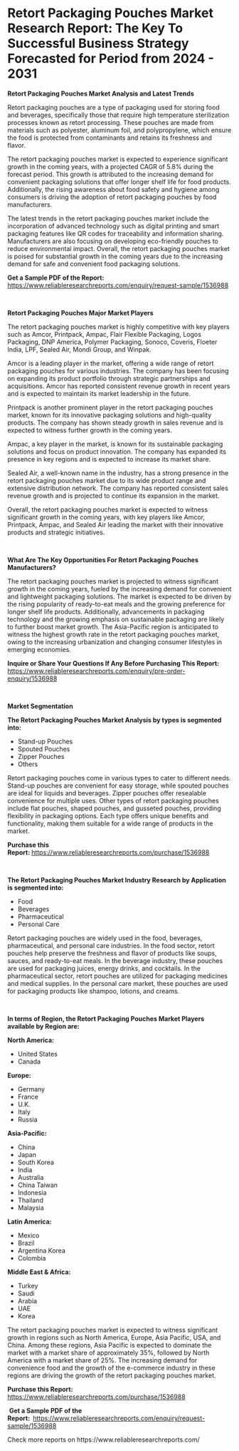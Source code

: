 <p><h1>Retort Packaging Pouches Market Research Report: The Key To Successful Business Strategy Forecasted for Period from 2024 - 2031</h1></p><p><strong>Retort Packaging Pouches Market Analysis and Latest Trends</strong></p>
<p><p>Retort packaging pouches are a type of packaging used for storing food and beverages, specifically those that require high temperature sterilization processes known as retort processing. These pouches are made from materials such as polyester, aluminum foil, and polypropylene, which ensure the food is protected from contaminants and retains its freshness and flavor.</p><p>The retort packaging pouches market is expected to experience significant growth in the coming years, with a projected CAGR of 5.8% during the forecast period. This growth is attributed to the increasing demand for convenient packaging solutions that offer longer shelf life for food products. Additionally, the rising awareness about food safety and hygiene among consumers is driving the adoption of retort packaging pouches by food manufacturers.</p><p>The latest trends in the retort packaging pouches market include the incorporation of advanced technology such as digital printing and smart packaging features like QR codes for traceability and information sharing. Manufacturers are also focusing on developing eco-friendly pouches to reduce environmental impact. Overall, the retort packaging pouches market is poised for substantial growth in the coming years due to the increasing demand for safe and convenient food packaging solutions.</p></p>
<p><strong>Get a Sample PDF of the Report:&nbsp;</strong> <a href="https://www.reliableresearchreports.com/enquiry/request-sample/1536988">https://www.reliableresearchreports.com/enquiry/request-sample/1536988</a></p>
<p>&nbsp;</p>
<p><strong>Retort Packaging Pouches Major Market Players</strong></p>
<p><p>The retort packaging pouches market is highly competitive with key players such as Amcor, Printpack, Ampac, Flair Flexible Packaging, Logos Packaging, DNP America, Polymer Packaging, Sonoco, Coveris, Floeter India, LPF, Sealed Air, Mondi Group, and Winpak. </p><p>Amcor is a leading player in the market, offering a wide range of retort packaging pouches for various industries. The company has been focusing on expanding its product portfolio through strategic partnerships and acquisitions. Amcor has reported consistent revenue growth in recent years and is expected to maintain its market leadership in the future.</p><p>Printpack is another prominent player in the retort packaging pouches market, known for its innovative packaging solutions and high-quality products. The company has shown steady growth in sales revenue and is expected to witness further growth in the coming years.</p><p>Ampac, a key player in the market, is known for its sustainable packaging solutions and focus on product innovation. The company has expanded its presence in key regions and is expected to increase its market share.</p><p>Sealed Air, a well-known name in the industry, has a strong presence in the retort packaging pouches market due to its wide product range and extensive distribution network. The company has reported consistent sales revenue growth and is projected to continue its expansion in the market.</p><p>Overall, the retort packaging pouches market is expected to witness significant growth in the coming years, with key players like Amcor, Printpack, Ampac, and Sealed Air leading the market with their innovative products and strategic initiatives.</p></p>
<p>&nbsp;</p>
<p><strong>What Are The Key Opportunities For Retort Packaging Pouches Manufacturers?</strong></p>
<p><p>The retort packaging pouches market is projected to witness significant growth in the coming years, fueled by the increasing demand for convenient and lightweight packaging solutions. The market is expected to be driven by the rising popularity of ready-to-eat meals and the growing preference for longer shelf life products. Additionally, advancements in packaging technology and the growing emphasis on sustainable packaging are likely to further boost market growth. The Asia-Pacific region is anticipated to witness the highest growth rate in the retort packaging pouches market, owing to the increasing urbanization and changing consumer lifestyles in emerging economies.</p></p>
<p><strong>Inquire or Share Your Questions If Any Before Purchasing This Report:</strong> <a href="https://www.reliableresearchreports.com/enquiry/pre-order-enquiry/1536988">https://www.reliableresearchreports.com/enquiry/pre-order-enquiry/1536988</a></p>
<p>&nbsp;</p>
<p><strong>Market Segmentation</strong></p>
<p><strong>The Retort Packaging Pouches Market Analysis by types is segmented into:</strong></p>
<p><ul><li>Stand-up Pouches</li><li>Spouted Pouches</li><li>Zipper Pouches</li><li>Others</li></ul></p>
<p><p>Retort packaging pouches come in various types to cater to different needs. Stand-up pouches are convenient for easy storage, while spouted pouches are ideal for liquids and beverages. Zipper pouches offer resealable convenience for multiple uses. Other types of retort packaging pouches include flat pouches, shaped pouches, and gusseted pouches, providing flexibility in packaging options. Each type offers unique benefits and functionality, making them suitable for a wide range of products in the market.</p></p>
<p><strong>Purchase this Report:&nbsp;</strong><a href="https://www.reliableresearchreports.com/purchase/1536988">https://www.reliableresearchreports.com/purchase/1536988</a></p>
<p>&nbsp;</p>
<p><strong>The Retort Packaging Pouches Market Industry Research by Application is segmented into:</strong></p>
<p><ul><li>Food</li><li>Beverages</li><li>Pharmaceutical</li><li>Personal Care</li></ul></p>
<p><p>Retort packaging pouches are widely used in the food, beverages, pharmaceutical, and personal care industries. In the food sector, retort pouches help preserve the freshness and flavor of products like soups, sauces, and ready-to-eat meals. In the beverage industry, these pouches are used for packaging juices, energy drinks, and cocktails. In the pharmaceutical sector, retort pouches are utilized for packaging medicines and medical supplies. In the personal care market, these pouches are used for packaging products like shampoo, lotions, and creams.</p></p>
<p>&nbsp;</p>
<p><strong>In terms of Region, the Retort Packaging Pouches Market Players available by Region are:</strong></p>
<p>
    <p> <strong> North America: </strong>
        <ul>
            <li>United States</li>
            <li>Canada</li>
        </ul>
        </p> 
    <p> <strong> Europe: </strong>
        <ul>
            <li>Germany</li>
            <li>France</li>
            <li>U.K.</li>
            <li>Italy</li>
            <li>Russia</li>
        </ul>
        </p> 
    <p> <strong> Asia-Pacific: </strong>
        <ul>
            <li>China</li>
            <li>Japan</li>
            <li>South Korea</li>
            <li>India</li>
            <li>Australia</li>
            <li>China Taiwan</li>
            <li>Indonesia</li>
            <li>Thailand</li>
            <li>Malaysia</li>
        </ul>
        </p> 
    <p> <strong> Latin America: </strong>
        <ul>
            <li>Mexico</li>
            <li>Brazil</li>
            <li>Argentina Korea</li>
            <li>Colombia</li>
        </ul>
        </p> 
    <p> <strong> Middle East & Africa: </strong>
        <ul>
            <li>Turkey</li>
            <li>Saudi</li>
            <li>Arabia</li>
            <li>UAE</li>
            <li>Korea</li>
        </ul>
    </p>
    </p>
<p><p>The retort packaging pouches market is expected to witness significant growth in regions such as North America, Europe, Asia Pacific, USA, and China. Among these regions, Asia Pacific is expected to dominate the market with a market share of approximately 35%, followed by North America with a market share of 25%. The increasing demand for convenience food and the growth of the e-commerce industry in these regions are driving the growth of the retort packaging pouches market.</p></p>
<p><strong>Purchase this Report: </strong><a href="https://www.reliableresearchreports.com/purchase/1536988">https://www.reliableresearchreports.com/purchase/1536988</a></p>
<p>&nbsp;<strong>Get a Sample PDF of the Report:&nbsp;&nbsp;</strong><a href="https://www.reliableresearchreports.com/enquiry/request-sample/1536988">https://www.reliableresearchreports.com/enquiry/request-sample/1536988</a></p>
<p><strong></strong></p>
<p>Check more reports on https://www.reliableresearchreports.com/</p>